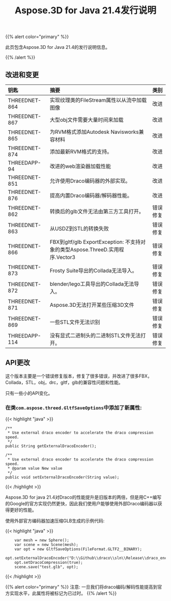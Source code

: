 ﻿---
title: Aspose.3D for Java 21.4发行说明
type: docs
weight: 9
url: /zh/java/aspose-3d-for-java-21-4-release-notes/
---
{{% alert color="primary" %}}

此页包含Aspose.3D for Java 21.4的发行说明信息。

{{% /alert %}}
## **改进和变更**
|**钥匙**|**摘要**|**类别**|
|:- |:- |:- |
|THREEDNET-864 |实现纹理类的FileStream属性以从流中加载图像|改进|
|THREEDNET-867 |大型obj文件需要大量时间来加载|改进|
|THREEDNET-865 |为RVM格式添加Autodesk Navisworks兼容材料|改进|
|THREEDNET-874 |添加最新RVM格式的支持。|改进|
|THREEDAPP-94 |改进的web渲染器加载性能|改进|
|THREEDNET-851 |允许使用Draco编码器的外部实现。|改进|
|THREEDNET-876 |提高内置Draco编码器/解码器性能。|改进|
|THREEDNET-862 |转换后的glb文件无法由第三方工具打开。|错误修复|
|THREEDNET-863 |从USDZ到STL的转换失败|错误修复|
|THREEDNET-866 |FBX到gltf/glb ExportException: 不支持对象的类型Aspose.ThreeD.实用程序.Vector3|错误修复|
|THREEDNET-873 |Frosty Suite导出的Collada无法导入。|错误修复|
|THREEDNET-872 |blender/lego工具导出的Collada无法导入。|错误修复|
|THREEDNET-871 |Aspose.3D无法打开某些压缩3D文件|错误修复|
|THREEDNET-869 |一些STL文件无法识别|错误修复|
|THREEDAPP-114 |没有显式二进制头的二进制STL文件无法打开。|错误修复|


## API更改 ##


这个版本主要是一个错误修复版本，修复了很多错误，并改进了很多FBX，Collada，STL，obj，drc，gltf，glb的兼容性问题和性能。



只有一些小的API变化。

### 在类`com.aspose.threed.GltfSaveOptions`中添加了新属性:

{{< highlight "java" >}}

    /**
     * Use external draco encoder to accelerate the draco compression speed.
     */
    public String getExternalDracoEncoder();
    
    /**
     * Use external draco encoder to accelerate the draco compression speed.
     * @param value New value
     */
    public void setExternalDracoEncoder(String value);


{{< /highlight >}}


Aspose.3D for java 21.4对Draco的性能提升是旧版本的两倍，但是用C++编写的Google的官方实现仍然更快，因此我们使用户能够使用外部Draco编码器以获得更好的性能。


使用外部官方编码器加速压缩GLB生成的示例代码:

{{< highlight "java" >}}

        var mesh = new Sphere();
        var scene = new Scene(mesh);
        var opt = new GltfSaveOptions(FileFormat.GLTF2__BINARY);
        opt.setExternalDracoEncoder("D:\\Github\\draco\\sln\\Release\\draco_encoder.exe");
        opt.setDracoCompression(true);
        scene.save("test.glb", opt);

{{< /highlight >}}


{{% alert color="primary" %}} 
注意: 一旦我们将draco编码/解码性能提高到官方实现水平，此属性将被标记为已过时。
{{% /alert %}}

